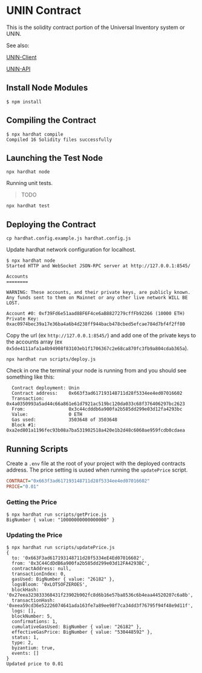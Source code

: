 # UNIN Contract

This is the solidity contract portion of the Universal Inventory system or UNIN.

See also:

[UNIN-Client](https://github.com/mrgwiz/unin-client)

[UNIN-API](https://github.com/mrgwiz/unin-api)

## Install Node Modules

```
$ npm install
```

## Compiling the Contract

```
$ npx hardhat compile
Compiled 16 Solidity files successfully
```

## Launching the Test Node


```shell
npx hardhat node
```

Running unit tests.
> TODO

```shell
npx hardhat test
```

## Deploying the Contract

```shell
cp hardhat.config.example.js hardhat.config.js
```

Update hardhat network configuration for localhost.

```
$ npx hardhat node
Started HTTP and WebSocket JSON-RPC server at http://127.0.0.1:8545/

Accounts
========

WARNING: These accounts, and their private keys, are publicly known.
Any funds sent to them on Mainnet or any other live network WILL BE LOST.

Account #0: 0xf39Fd6e51aad88F6F4ce6aB8827279cffFb92266 (10000 ETH)
Private Key: 0xac0974bec39a17e36ba4a6b4d238ff944bacb478cbed5efcae784d7bf4f2ff80
```

Copy the url (ex `http://127.0.0.1:8545/`) and add one of the private keys to the accounts array (ex `0x5de4111afa1a4b94908f83103eb1f1706367c2e68ca870fc3fb9a804cdab365a`).


```shell
npx hardhat run scripts/deploy.js
```

Check in one the terminal your node is running from and you should see something like this:

```
  Contract deployment: Unin
  Contract address:    0x663f3ad617193148711d28f5334ee4ed07016602
  Transaction:         0x4a0350993a5ad44c66a861e61d7921ac519bc120da033c68f376406297bc2623
  From:                0x3c44cdddb6a900fa2b585dd299e03d12fa4293bc
  Value:               0 ETH
  Gas used:            3503648 of 3503648
  Block #1:            0xa2ed801a1196fec93b08a7ba531902518a420e1b2d48c6060ae959fcdb0cdaea
```

## Running Scripts

Create a `.env` file at the root of your project with the deployed contracts address.  The price setting is uused when running the `updatePrice` script.

```ini
CONTRACT="0x663f3ad617193148711d28f5334ee4ed07016602"
PRICE="0.01"
```

### Getting the Price

```
$ npx hardhat run scripts/getPrice.js
BigNumber { value: "10000000000000000" }
```

### Updating the Price

```
$ npx hardhat run scripts/updatePrice.js
{
  to: '0x663F3ad617193148711d28f5334eE4Ed07016602',
  from: '0x3C44CdDdB6a900fa2b585dd299e03d12FA4293BC',
  contractAddress: null,
  transactionIndex: 0,
  gasUsed: BigNumber { value: "26182" },
  logsBloom: '0xLOTSOFZEROES',
  blockHash: '0x27eea323833368431f23902b902fc8d6b16e57ba8536c6b4eaa44520207c6a8b',
  transactionHash: '0xeea59cd36e52226074641ada163fe7a89ee98f7ca34dd3f76795f94f48e9d11f',
  logs: [],
  blockNumber: 5,
  confirmations: 1,
  cumulativeGasUsed: BigNumber { value: "26182" },
  effectiveGasPrice: BigNumber { value: "530448592" },
  status: 1,
  type: 2,
  byzantium: true,
  events: []
}
Updated price to 0.01
```

